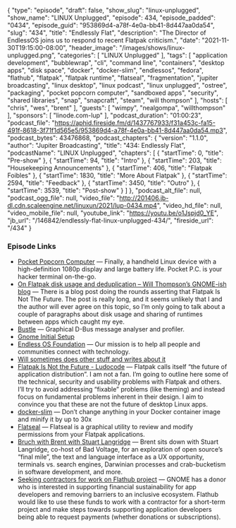 {
  "type": "episode",
  "draft": false,
  "show_slug": "linux-unplugged",
  "show_name": "LINUX Unplugged",
  "episode": 434,
  "episode_padded": "0434",
  "episode_guid": "953869d4-a78f-4e0a-bb41-8d447aa0da54",
  "slug": "434",
  "title": "Endlessly Flat",
  "description": "The Director of EndlessOS joins us to respond to recent Flatpak criticism.",
  "date": "2021-11-30T19:15:00-08:00",
  "header_image": "/images/shows/linux-unplugged.png",
  "categories": [
    "LINUX Unplugged"
  ],
  "tags": [
    "application development",
    "bubblewrap",
    "cli",
    "command line",
    "containers",
    "desktop apps",
    "disk space",
    "docker",
    "docker-slim",
    "endlessos",
    "fedora",
    "flathub",
    "flatpak",
    "flatpak runtime",
    "flatseal",
    "fragmentation",
    "jupiter broadcasting",
    "linux desktop",
    "linux podcast",
    "linux unplugged",
    "ostree",
    "packaging",
    "pocket popcorn computer",
    "sandboxed apps",
    "security",
    "shared libraries",
    "snap",
    "snapcraft",
    "steam",
    "will thompson"
  ],
  "hosts": [
    "chris",
    "wes",
    "brent"
  ],
  "guests": [
    "wimpy",
    "nealgompa",
    "willthompson"
  ],
  "sponsors": [
    "linode.com-lup"
  ],
  "podcast_duration": "01:00:23",
  "podcast_file": "https://aphid.fireside.fm/d/1437767933/f31a453c-fa15-491f-8618-3f71f1d565e5/953869d4-a78f-4e0a-bb41-8d447aa0da54.mp3",
  "podcast_bytes": 43476868,
  "podcast_chapters": {
    "version": "1.1.0",
    "author": "Jupiter Broadcasting",
    "title": "434: Endlessly Flat",
    "podcastName": "LINUX Unplugged",
    "chapters": [
      {
        "startTime": 0,
        "title": "Pre-show"
      },
      {
        "startTime": 94,
        "title": "Intro"
      },
      {
        "startTime": 203,
        "title": "Housekeeping Announcements"
      },
      {
        "startTime": 406,
        "title": "Flatpak Foibles"
      },
      {
        "startTime": 1830,
        "title": "More About Flatpak"
      },
      {
        "startTime": 2594,
        "title": "Feedback"
      },
      {
        "startTime": 3450,
        "title": "Outro"
      },
      {
        "startTime": 3539,
        "title": "Post-show"
      }
    ]
  },
  "podcast_alt_file": null,
  "podcast_ogg_file": null,
  "video_file": "http://201406.jb-dl.cdn.scaleengine.net/linuxun/2021/lup-0434.mp4",
  "video_hd_file": null,
  "video_mobile_file": null,
  "youtube_link": "https://youtu.be/o1Jspjd0_YE",
  "jb_url": "/146842/endlessly-flat-linux-unplugged-434/",
  "fireside_url": "/434"
}


### Episode Links

  * [Pocket Popcorn Computer](https://pocket.popcorncomputer.com/ "Pocket Popcorn Computer") — Finally, a handheld Linux device with a high-definition 1080p display and large battery life. Pocket P.C. is your hacker terminal on-the-go.
  * [On Flatpak disk usage and deduplication – Will Thompson’s GNOME-ish blog](https://blogs.gnome.org/wjjt/2021/11/24/on-flatpak-disk-usage-and-deduplication/ "On Flatpak disk usage and deduplication – Will Thompson’s GNOME-ish blog") — There is a blog post doing the rounds asserting that Flatpak Is Not The Future. The post is really long, and it seems unlikely that I and the author will ever agree on this topic, so I’m only going to talk about a couple of paragraphs about disk usage and sharing of runtimes between apps which caught my eye.
  * [Bustle](https://gitlab.freedesktop.org/bustle/bustle "Bustle") — Graphical D-Bus message analyser and profiler.
  * [Gnome Initial Setup](https://gitlab.gnome.org/GNOME/gnome-initial-setup "Gnome Initial Setup")
  * [Endless OS Foundation](https://endlessos.org/ "Endless OS Foundation") — Our mission is to help all people and communities connect with technology.
  * [Will sometimes does other stuff and writes about it](https://write.wjt.me.uk/ "Will sometimes does other stuff and writes about it")
  * [Flatpak Is Not the Future - Ludocode](https://ludocode.com/blog/flatpak-is-not-the-future "Flatpak Is Not the Future - Ludocode") — Flatpak calls itself “the future of application distribution”. I am not a fan. I’m going to outline here some of the technical, security and usability problems with Flatpak and others. I’ll try to avoid addressing “fixable” problems (like theming) and instead focus on fundamental problems inherent in their design. I aim to convince you that these are not the future of desktop Linux apps.
  * [docker-slim](https://github.com/docker-slim/docker-slim "docker-slim") — Don’t change anything in your Docker container image and minify it by up to 30x
  * [Flatseal](https://flathub.org/apps/details/com.github.tchx84.Flatseal "Flatseal") — Flatseal is a graphical utility to review and modify permissions from your Flatpak applications.
  * [Bruch with Brent with Stuart Langridge](https://www.jupiterbroadcasting.com/140427/brunch-with-brent-stuart-langridge-jupiter-extras-65/ "Bruch with Brent with Stuart Langridge") — Brent sits down with Stuart Langridge, co-host of Bad Voltage, for an exploration of open source’s “final mile”, the text and language interface as a UX opportunity, terminals vs. search engines, Darwinian processes and crab-bucketism in software development, and more.
  * [Seeking contractors for work on Flathub project](https://discourse.flathub.org/t/seeking-contractors-for-work-on-flathub-project/1889 "Seeking contractors for work on Flathub project") — GNOME has a donor who is interested in supporting financial sustainability for app developers and removing barriers to an inclusive ecosystem. Flathub would like to use these funds to work with a contractor for a short-term project and make steps towards supporting application developers being able to request payments (whether donations or subscriptions). 



